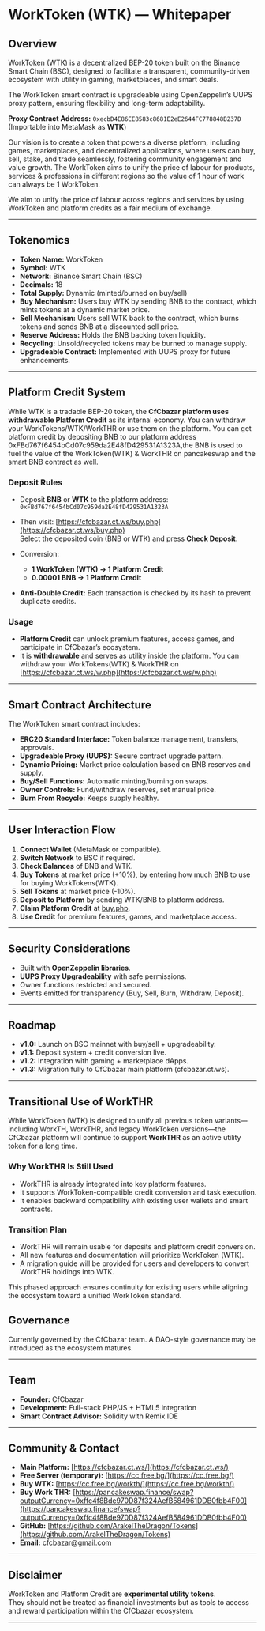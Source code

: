 # WorkToken (WTK) — Whitepaper

## Overview

WorkToken (WTK) is a decentralized BEP-20 token built on the Binance Smart Chain (BSC), designed to facilitate a transparent, community-driven ecosystem with utility in gaming, marketplaces, and smart deals.  

The WorkToken smart contract is upgradeable using OpenZeppelin’s UUPS proxy pattern, ensuring flexibility and long-term adaptability.  

**Proxy Contract Address:** `0xecbD4E86EE8583c8681E2eE2644FC778848B237D`  
(Importable into MetaMask as **WTK**)

Our vision is to create a token that powers a diverse platform, including games, marketplaces, and decentralized applications, where users can buy, sell, stake, and trade seamlessly, fostering community engagement and value growth. The WorkToken aims to unify the price of labour for products, services & professions in different regions so the value of 1 hour of work can always be 1 WorkToken.

We aim to unify the price of labour across regions and services by using WorkToken and platform credits as a fair medium of exchange.

---

## Tokenomics

- **Token Name:** WorkToken  
- **Symbol:** WTK  
- **Network:** Binance Smart Chain (BSC)  
- **Decimals:** 18  
- **Total Supply:** Dynamic (minted/burned on buy/sell)  
- **Buy Mechanism:** Users buy WTK by sending BNB to the contract, which mints tokens at a dynamic market price.  
- **Sell Mechanism:** Users sell WTK back to the contract, which burns tokens and sends BNB at a discounted sell price.  
- **Reserve Address:** Holds the BNB backing token liquidity.  
- **Recycling:** Unsold/recycled tokens may be burned to manage supply.  
- **Upgradeable Contract:** Implemented with UUPS proxy for future enhancements.  

---

## Platform Credit System

While WTK is a tradable BEP-20 token, the **CfCbazar platform uses withdrawable Platform Credit** as its internal economy. You can withdraw your WorkTokens/WTK/WorkTHR or use them on the platform. You can get platform credit by depositing BNB to our platform address 0xFBd767f6454bCd07c959da2E48fD429531A1323A,the BNB is used to fuel the value of the WorkToken(WTK) & WorkTHR on pancakeswap and the smart BNB contract as well.

### Deposit Rules
- Deposit **BNB** or **WTK** to the platform address:  
  `0xFBd767f6454bCd07c959da2E48fD429531A1323A`  

- Then visit: [https://cfcbazar.ct.ws/buy.php](https://cfcbazar.ct.ws/buy.php)  
  Select the deposited coin (BNB or WTK) and press **Check Deposit**.  

- Conversion:  
  - **1 WorkToken (WTK) → 1 Platform Credit**  
  - **0.00001 BNB → 1 Platform Credit**  

- **Anti-Double Credit:** Each transaction is checked by its hash to prevent duplicate credits.  

### Usage
- **Platform Credit** can unlock premium features, access games, and participate in CfCbazar’s ecosystem.  
- It is **withdrawable** and serves as utility inside the platform. You can withdraw your WorkTokens(WTK) & WorkTHR on [https://cfcbazar.ct.ws/w.php](https://cfcbazar.ct.ws/w.php)  

---

## Smart Contract Architecture

The WorkToken smart contract includes:

- **ERC20 Standard Interface:** Token balance management, transfers, approvals.  
- **Upgradeable Proxy (UUPS):** Secure contract upgrade pattern.  
- **Dynamic Pricing:** Market price calculation based on BNB reserves and supply.  
- **Buy/Sell Functions:** Automatic minting/burning on swaps.  
- **Owner Controls:** Fund/withdraw reserves, set manual price.  
- **Burn From Recycle:** Keeps supply healthy.  

---

## User Interaction Flow

1. **Connect Wallet** (MetaMask or compatible).  
2. **Switch Network** to BSC if required.  
3. **Check Balances** of BNB and WTK.  
4. **Buy Tokens** at market price (+10%), by entering how much BNB to use for buying WorkTokens(WTK).  
5. **Sell Tokens** at market price (-10%).  
6. **Deposit to Platform** by sending WTK/BNB to platform address.  
7. **Claim Platform Credit** at [buy.php](https://cfcbazar.ct.ws/buy.php).  
8. **Use Credit** for premium features, games, and marketplace access.  

---

## Security Considerations

- Built with **OpenZeppelin libraries**.  
- **UUPS Proxy Upgradeability** with safe permissions.  
- Owner functions restricted and secured.  
- Events emitted for transparency (Buy, Sell, Burn, Withdraw, Deposit).  

---

## Roadmap

- **v1.0:** Launch on BSC mainnet with buy/sell + upgradeability.  
- **v1.1:** Deposit system + credit conversion live.  
- **v1.2:** Integration with gaming + marketplace dApps.  
- **v1.3:** Migration fully to CfCbazar main platform (cfcbazar.ct.ws).  

---
## Transitional Use of WorkTHR

While WorkToken (WTK) is designed to unify all previous token variants—including WorkTH, WorkTHR, and legacy WorkToken versions—the CfCbazar platform will continue to support **WorkTHR** as an active utility token for a long time.

### Why WorkTHR Is Still Used

- WorkTHR is already integrated into key platform features.
- It supports WorkToken-compatible credit conversion and task execution.
- It enables backward compatibility with existing user wallets and smart contracts.

### Transition Plan

- WorkTHR will remain usable for deposits and platform credit conversion.
- All new features and documentation will prioritize WorkToken (WTK).
- A migration guide will be provided for users and developers to convert WorkTHR holdings into WTK.

This phased approach ensures continuity for existing users while aligning the ecosystem toward a unified WorkToken standard.

## Governance

Currently governed by the CfCbazar team. A DAO-style governance may be introduced as the ecosystem matures.  

---

## Team

- **Founder:** CfCbazar  
- **Development:** Full-stack PHP/JS + HTML5 integration  
- **Smart Contract Advisor:** Solidity with Remix IDE  

---

## Community & Contact

- **Main Platform:** [https://cfcbazar.ct.ws/](https://cfcbazar.ct.ws/)  
- **Free Server (temporary):** [https://cc.free.bg/](https://cc.free.bg/)  
- **Buy WTK:** [https://cc.free.bg/workth/](https://cc.free.bg/workth/)
- **Buy Work THR:** [https://pancakeswap.finance/swap?outputCurrency=0xffc4f8Bde970D87f324AefB584961DDB0fbb4F00](https://pancakeswap.finance/swap?outputCurrency=0xffc4f8Bde970D87f324AefB584961DDB0fbb4F00)
- **GitHub:** [https://github.com/ArakelTheDragon/Tokens](https://github.com/ArakelTheDragon/Tokens)  
- **Email:** [cfcbazar@gmail.com](mailto:cfcbazar@gmail.com)  

---

## Disclaimer

WorkToken and Platform Credit are **experimental utility tokens**.  
They should not be treated as financial investments but as tools to access and reward participation within the CfCbazar ecosystem.  

---
